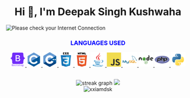 <body>
  <h1 align="center">Hi 👋, I'm Deepak Singh Kushwaha</h1>

  <div>
    <picture>
      <source media="(min-width: 817px)" srcset="primary.svg"  />
      <source media="(min-width: 817px)" srcset="primary.svg"  />
      <source media="(min-width: 768px) and (max-width: 816px)" srcset="secondary.svg" />
      <source media="(min-width: 600px) and (max-width: 767px)" srcset="primary.svg" />
      <source media="(min-width: 600px) and (max-width: 767px)" srcset="primary.svg" />
      <source media="(max-width: 599px)" srcset="secondary.svg"  />
      <img src="" alt="Please check your Internet Connection " />
    </picture>
  </div>

  <div align="center">
    <h3 align="center" style="color: blue;">LANGUAGES USED</h3>
    <p>
      <a href="https://getbootstrap.com" target="_blank" rel="noreferrer">
        <img
          src="https://raw.githubusercontent.com/devicons/devicon/master/icons/bootstrap/bootstrap-plain-wordmark.svg"
          alt="bootstrap"
          width="40"
          height="40"
        />
      </a>
      <a href="https://www.cprogramming.com/" target="_blank" rel="noreferrer">
        <img
          src="https://raw.githubusercontent.com/devicons/devicon/master/icons/c/c-original.svg"
          alt="c"
          width="40"
          height="40"
        />
      </a>
      <a href="https://www.w3schools.com/cpp/" target="_blank" rel="noreferrer">
        <img
          src="https://raw.githubusercontent.com/devicons/devicon/master/icons/cplusplus/cplusplus-original.svg"
          alt="cplusplus"
          width="40"
          height="40"
        />
      </a>
      <a href="https://www.w3schools.com/css/" target="_blank" rel="noreferrer">
        <img
          src="https://raw.githubusercontent.com/devicons/devicon/master/icons/css3/css3-original-wordmark.svg"
          alt="css3"
          width="40"
          height="40"
        />
      </a>
      <a href="https://www.w3.org/html/" target="_blank" rel="noreferrer">
        <img
          src="https://raw.githubusercontent.com/devicons/devicon/master/icons/html5/html5-original-wordmark.svg"
          alt="html5"
          width="40"
          height="40"
        />
      </a>
      <a href="https://www.java.com" target="_blank" rel="noreferrer">
        <img
          src="https://raw.githubusercontent.com/devicons/devicon/master/icons/java/java-original.svg"
          alt="java"
          width="40"
          height="40"
        />
      </a>
      <a
        href="https://developer.mozilla.org/en-US/docs/Web/JavaScript"
        target="_blank"
        rel="noreferrer"
      >
        <img
          src="https://raw.githubusercontent.com/devicons/devicon/master/icons/javascript/javascript-original.svg"
          alt="javascript"
          width="40"
          height="40"
        />
      </a>
      <a href="https://www.mysql.com/" target="_blank" rel="noreferrer">
        <img
          src="https://raw.githubusercontent.com/devicons/devicon/master/icons/mysql/mysql-original-wordmark.svg"
          alt="mysql"
          width="40"
          height="40"
        />
      </a>
      <a href="https://nodejs.org" target="_blank" rel="noreferrer">
        <img
          src="https://raw.githubusercontent.com/devicons/devicon/master/icons/nodejs/nodejs-original-wordmark.svg"
          alt="nodejs"
          width="40"
          height="40"
        />
      </a>
      <a href="https://www.php.net" target="_blank" rel="noreferrer">
        <img
          src="https://raw.githubusercontent.com/devicons/devicon/master/icons/php/php-original.svg"
          alt="php"
          width="40"
          height="40"
        />
      </a>
      <a href="https://www.python.org" target="_blank" rel="noreferrer">
        <img
          src="https://raw.githubusercontent.com/devicons/devicon/master/icons/python/python-original.svg"
          alt="python"
          width="40"
          height="40"
        />
      </a>
    </p>
  </div>

  <br clear="both" />


  <div align="center">
    <!-- <img src="https://github-readme-stats.vercel.app/api/top-langs?username=xxiamdsk&locale=en&hide_title=false&layout=compact&card_width=320&langs_count=12&theme=transparent&hide_border=true&" height="150" alt="languages graph"/> -->
    <img src="https://streak-stats.demolab.com?user=xxiamdsk&locale=en&mode=daily&theme=transparent&hide_border=true&" height="150" alt="streak graph" />
    <img src="https://github-readme-stats.vercel.app/api?username=xxiamdsk&show_icons=true&rank_icon=percentile&hide_border=true&theme=transparent" height="150" lt="stats graph" />
    <br clear="both" />
    <img src="https://github-profile-trophy.vercel.app/?username=xxiamdsk&&theme=onedark&column=-1&no-bg=true&margin-w=15&margin-h=15&rank=-?&no-frame=true" alt="xxiamdsk" />
  </div>
</body>
